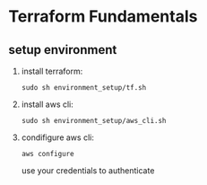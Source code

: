 # Terraform Fundamentals 

## setup environment

1. install terraform:   

    ```sudo sh environment_setup/tf.sh```   

2. install aws cli:   

    ```sudo sh environment_setup/aws_cli.sh```   

3. condifigure aws cli:   

    ```aws configure```   

    use your credentials to authenticate


